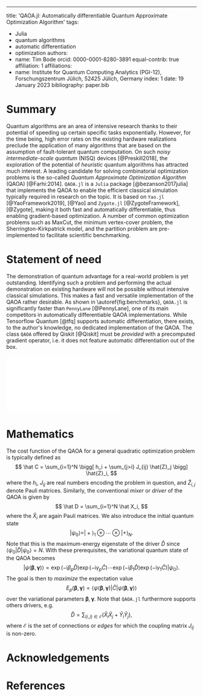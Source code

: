 ---
title: 'QAOA.jl: Automatically differentiable Quantum Approximate Optimization Algorithm'
tags:
  - Julia
  - quantum algorithms
  - automatic differentiation
  - optimization
authors:
  - name: Tim Bode
    orcid: 0000-0001-8280-3891
    equal-contrib: true
    affiliation: 1
affiliations:
 - name: Institute for Quantum Computing Analytics (PGI-12), Forschungszentrum Jülich, 52425 Jülich, Germany
   index: 1
date: 19 January 2023
bibliography: paper.bib

# Summary

Quantum algorithms are an area of intensive research thanks to their potential of speeding up certain specific tasks exponentially. However, for the time being, high error rates on the existing hardware realizations preclude the application of many algorithms that are based on the assumption of fault-tolerant quantum computation. On such _noisy intermediate-scale quantum_ (NISQ) devices [@Preskill2018], the exploration of the potential of _heuristic_ quantum algorithms has attracted much interest. A leading candidate for solving combinatorial optimization problems is the so-called _Quantum Approximate Optimization Algorithm_ (QAOA) [@Farhi:2014]. `QAOA.jl` is a `Julia` package [@bezanson2017julia] that implements the QAOA to enable the efficient classical simulation typically required in research on the topic. It is based on `Yao.jl` [@YaoFramework2019], [@Yao] and `Zygote.jl` [@ZygoteFramework], [@Zygote], making it both fast and automatically differentiable, thus enabling gradient-based optimization. A number of common optimization problems such as MaxCut, the minimum vertex-cover problem, the Sherrington-Kirkpatrick model, and the partition problem are pre-implemented to facilitate scientific benchmarking.


# Statement of need

The demonstration of quantum advantage for a real-world problem is yet outstanding. Identifying such a problem and performing the actual demonstration on existing hardware will not be possible without intensive classical simulations. This makes a fast and versatile implementation of the QAOA rather desirable. As shown in \autoref{fig:benchmarks}, `QAOA.jl` is significantly faster than `PennyLane` [@PennyLane], one of its main competitors in automatically differentiable QAOA implementations. While Tensorflow Quantum [@tfq] supports automatic differentiation, there exists, to the author's knowledge, no dedicated implementation of the QAOA. The class `QAOA` offered by Qiskit [@Qiskit] must be _provided_ with a precomputed gradient operator, i.e. it does not feature automatic differentiation out of the box.


![Comparison of run times between `PennyLane` [@PennyLane] and `QAOA.jl` on an Apple M1 processor. The benchmarks $\Delta t$ are retrieved by performing 128 steps with the respective gradient optimizer on the same instance of size $N$ of the minimum vertex-cover problem.\label{fig:benchmarks}](benchmarks.pdf)


# Mathematics 

The cost function of the QAOA for a general quadratic optimization problem is typically defined as
$$
  \hat C = \sum_{i=1}^N \bigg[ h_i  + \sum_{j>i} J_{ij}  \hat{Z}_j \bigg] \hat{Z}_i,
$$
where the $h_i$, $J_{ij}$ are real numbers encoding the problem in question, and $\hat Z_{i, j}$ denote Pauli matrices. Similarly, the conventional _mixer_ or _driver_ of the QAOA is given by
$$
  \hat D = \sum_{i=1}^N \hat X_i,
$$
where the $\hat X_i$ are again Pauli matrices. We also introduce the initial quantum state
$$
  |\psi_0\rangle = |+\rangle_1 \otimes \cdots \otimes |+\rangle_N.
$$
Note that this is the maximum-energy eigenstate of the driver $\hat D$ since $\langle \psi_0 | \hat D | \psi_0 \rangle = N$. With these prerequisites, the variational quantum state of the QAOA becomes
$$
 |\psi(\boldsymbol{\beta}, \boldsymbol{\gamma})\rangle = \exp{\left(-\mathrm{i}\beta_p\hat D\right)}\exp{\left(-\mathrm{i}\gamma_p\hat C\right)}\cdots \exp{\left(-\mathrm{i}\beta_1\hat D\right)}\exp{\left(-\mathrm{i}\gamma_1\hat C\right)}|\psi_0\rangle.
$$
The goal is then to _maximize_ the expectation value
$$
  E_p(\boldsymbol{\beta}, \boldsymbol{\gamma}) = \langle\psi(\boldsymbol{\beta}, \boldsymbol{\gamma})| \hat C |\psi(\boldsymbol{\beta}, \boldsymbol{\gamma})\rangle
$$
over the variational parameters $\boldsymbol{\beta}, \boldsymbol{\gamma}$.
Note that `QAOA.jl` furthermore supports others drivers, e.g. 
$$
\hat D = \sum_{(i, j)\in\mathcal{E}}  \left(\hat X_i \hat X_j + \hat Y_i \hat Y_j\right),
$$
where $\mathcal{E}$ is the set of connections or _edges_ for which the coupling matrix $J_{ij}$ is non-zero.

# Acknowledgements



# References